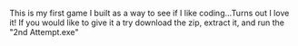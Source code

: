 This is my first game I built as a way to see if I like coding...Turns out I love it!
If you would like to give it a try download the zip, extract it, and run the "2nd Attempt.exe"
